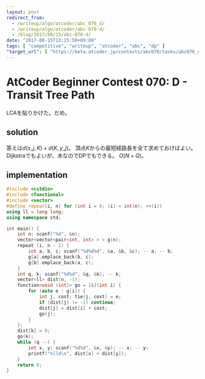 ```yaml
---
layout: post
redirect_from:
  - /writeup/algo/atcoder/abc_070_d/
  - /writeup/algo/atcoder/abc-070-d/
  - /blog/2017/08/15/abc-070-d/
date: "2017-08-15T13:15:50+09:00"
tags: [ "competitive", "writeup", "atcoder", "abc", "dp" ]
"target_url": [ "https://beta.atcoder.jp/contests/abc070/tasks/abc070_d" ]
---
```


# AtCoder Beginner Contest 070: D - Transit Tree Path

LCAを貼りかけた。だめ。

## solution

答えは$d(x\_j, K) + d(K, y\_j)$。
頂点$K$からの最短経路長を全て求めておけばよい。Dijkstraでもよいが、木なのでDPでもできる。
$O(N + Q)$。

## implementation

``` c++
#include <cstdio>
#include <functional>
#include <vector>
#define repeat(i, n) for (int i = 0; (i) < int(n); ++(i))
using ll = long long;
using namespace std;

int main() {
    int n; scanf("%d", &n);
    vector<vector<pair<int, int> > > g(n);
    repeat (i, n - 1) {
        int a, b, c; scanf("%d%d%d", &a, &b, &c); -- a; -- b;
        g[a].emplace_back(b, c);
        g[b].emplace_back(a, c);
    }
    int q, k; scanf("%d%d", &q, &k); -- k;
    vector<ll> dist(n, -1);
    function<void (int)> go = [&](int i) {
        for (auto e : g[i]) {
            int j, cost; tie(j, cost) = e;
            if (dist[j] != -1) continue;
            dist[j] = dist[i] + cost;
            go(j);
        }
    };
    dist[k] = 0;
    go(k);
    while (q --) {
        int x, y; scanf("%d%d", &x, &y); -- x; -- y;
        printf("%lld\n", dist[x] + dist[y]);
    }
    return 0;
}
```

